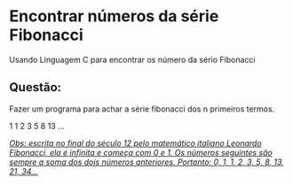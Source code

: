 # Encontrar números da série Fibonacci

Usando Linguagem C para encontrar os número da sério Fibonacci

## Questão:

Fazer um programa para achar a série fibonacci dos n primeiros termos.

1 1 2 3 5 8 13 ...

*[Obs: escrita no final do século 12 pelo matemático italiano Leonardo Fibonacci, ela é infinita e começa com 0 e 1. Os números seguintes são sempre a soma dos dois números anteriores. Portanto: 0, 1, 1, 2, 3, 5, 8, 13, 21, 34…](https://super.abril.com.br/mundo-estranho/o-que-e-a-sequencia-de-fibonacci/)*
